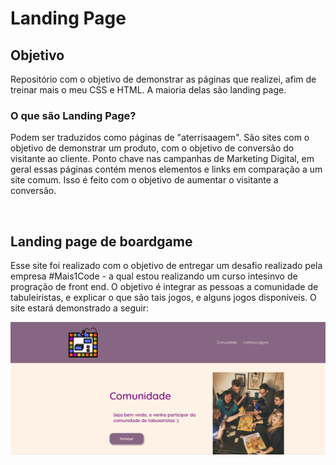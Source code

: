 <h1> Landing Page </h1>

<h2> Objetivo </h2>
<p> Repositório com o objetivo de demonstrar as páginas que realizei, afim de treinar mais o meu CSS e HTML. A maioria delas são landing page.</p>

<h3> <strong>O que são Landing Page? </strong></h3>

<p>Podem ser traduzidos como páginas de "aterrisaagem". São sites com o objetivo de demonstrar um produto, com o objetivo de conversão do visitante ao cliente.
Ponto chave nas campanhas de Marketing Digital, em geral essas páginas contém menos elementos e links em comparação a um site comum.
Isso é feito com o objetivo de aumentar o visitante a conversão.</p>
<br>

<h2>Landing page de boardgame </h2>
<p> Esse site foi realizado com o objetivo de entregar um desafio realizado pela empresa #Mais1Code - a qual estou realizando um curso intesinvo de progração de front end. O objetivo é integrar as pessoas a comunidade de tabuleiristas, e explicar o que são tais jogos, e alguns jogos disponíveis. O site estará demonstrado a seguir:

</p>



<img width="800" src="https://github.com/ludmilaalvespinto/landingPage/blob/main/landingPage_boardgame/landingPageBoard.gif">

